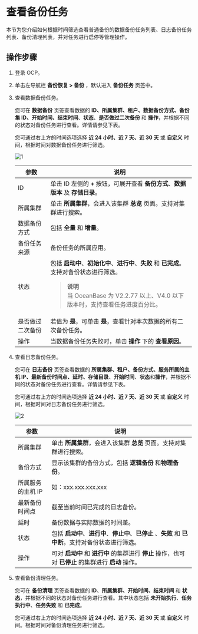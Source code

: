 # 查看备份任务

本节为您介绍如何根据时间筛选查看普通备份的数据备份任务列表、日志备份任务列表、备份清理列表，并对任务进行启停等管理操作。

## 操作步骤

1. 登录 OCP。

2. 单击左导航栏 **备份恢复 > 备份** ，默认进入 **备份任务** 页签中。

3. 查看数据备份任务。

    您可在 **数据备份** 页签查看数据的 **ID、所属集群、租户、数据备份方式、备份集 ID、开始时间、结束时间**、**状态**、**是否做过二次备份** 和 **操作**，并根据不同的状态对备份任务进行查看。详情请参见下表。

    您可通过右上方的时间选项选择 **近 24 小时、近 7 天、近 30 天** 或 **自定义** 时间，根据时间对数据备份任务进行筛选。

    ![1](https://obbusiness-private.oss-cn-shanghai.aliyuncs.com/doc/img/ocp/%E6%95%B0%E6%8D%AE%E5%A4%87%E4%BB%BD%E4%BB%BB%E5%8A%A1.png)

    | **参数** | **说明** |
    | --- | --- |
    | ID | 单击 ID 左侧的 **+** 按钮，可展开查看 **备份方式**、**数据版本** 及 **存储目录**。 |
    | 所属集群 | 单击 **所属集群**，会进入该集群 **总览** 页面。支持对集群进行搜索。 |
    | 数据备份方式 | 包括 **全量** 和 **增量**。 |
    | 备份任务来源 | 备份任务的所属应用。 |
    | 状态 | 包括 **启动中**、**初始化中**、**进行中**、**失败** 和 **已完成**。支持对备份状态进行筛选。<blockquote>**说明**</br>当 OceanBase 为 V2.2.77 以上、V4.0 以下版本时，支持查看任务进度百分比。</blockquote> |
    | 是否做过二次备份 | 若值为 **是**，可单击 **是**，查看针对本次数据的所有二次备份任务。 |
    | 操作 | 当数据备份任务失败时，单击 **操作** 下的 **查看原因**。 |

4. 查看日志备份任务。

    您可在 **日志备份** 页签查看数据的 **所属集群、租户、备份方式、服务所属的主机 IP、最新备份时间点、延时、存储目录**、**开始时间**、**状态**和**操作**，并根据不同的状态对备份任务进行查看。详情请参见下表。

    您可通过右上方的时间选项选择 **近 24 小时、近 7 天、近 30 天** 或 **自定义** 时间，根据时间对日志备份任务进行筛选。

    ![2](https://obbusiness-private.oss-cn-shanghai.aliyuncs.com/doc/img/ocp/401/%E6%97%A5%E5%BF%97%E5%A4%87%E4%BB%BD%E4%BB%BB%E5%8A%A11.png)

    | **参数** | **说明** |
    | --- | --- |
    | 所属集群 | 单击 **所属集群**，会进入该集群 **总览** 页面。支持对集群进行搜索。 |
    | 备份方式 | 显示该集群的备份方式，包括 **逻辑备份** 和**物理备份**。 |
    | 所属服务的主机 IP | 如：xxx.xxx.xxx.xxx  |
    | 最新备份时间点 | 截至当前时间已完成的日志备份。 |
    | 延时 | 备份数据与实际数据的时间差。 |
    | 状态 | 包括 **启动中**、**进行中**、**停止中**、**已停止** 、**失败** 和 **已中断**。支持对备份状态进行筛选。 |
    | 操作 | 可对 **启动中** 和 **进行中** 的集群进行 **停止** 操作，也可对 **已停止** 的集群进行 **启动** 操作。 |

5. 查看备份清理任务。

    您可在 **备份清理** 页签查看数据的 **ID**、**所属集群、开始时间、结束时间** 和 **状态**，并根据不同的状态对备份任务进行查看。其中状态包括 **未开始执行**、**任务执行中**、**任务失败** 和 **已完成**。

    您可通过右上方的时间选项选择 **近 24 小时、近 7 天、近 30 天** 或 **自定义** 时间。根据时间对备份清理任务进行筛选。
